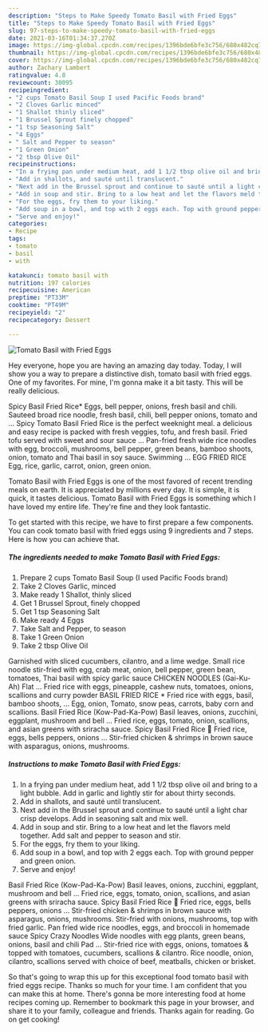```yaml
---
description: "Steps to Make Speedy Tomato Basil with Fried Eggs"
title: "Steps to Make Speedy Tomato Basil with Fried Eggs"
slug: 97-steps-to-make-speedy-tomato-basil-with-fried-eggs
date: 2021-03-16T01:34:37.270Z
image: https://img-global.cpcdn.com/recipes/1396bde6bfe3c756/680x482cq70/tomato-basil-with-fried-eggs-recipe-main-photo.jpg
thumbnail: https://img-global.cpcdn.com/recipes/1396bde6bfe3c756/680x482cq70/tomato-basil-with-fried-eggs-recipe-main-photo.jpg
cover: https://img-global.cpcdn.com/recipes/1396bde6bfe3c756/680x482cq70/tomato-basil-with-fried-eggs-recipe-main-photo.jpg
author: Zachary Lambert
ratingvalue: 4.8
reviewcount: 30095
recipeingredient:
- "2 cups Tomato Basil Soup I used Pacific Foods brand"
- "2 Cloves Garlic minced"
- "1 Shallot thinly sliced"
- "1 Brussel Sprout finely chopped"
- "1 tsp Seasoning Salt"
- "4 Eggs"
- " Salt and Pepper to season"
- "1 Green Onion"
- "2 tbsp Olive Oil"
recipeinstructions:
- "In a frying pan under medium heat, add 1 1/2 tbsp olive oil and bring to a light bubble. Add in garlic and lightly stir for about thirty seconds."
- "Add in shallots, and sauté until translucent."
- "Next add in the Brussel sprout and continue to sauté until a light char crisp develops. Add in seasoning salt and mix well."
- "Add in soup and stir. Bring to a low heat and let the flavors meld together. Add salt and pepper to season and stir."
- "For the eggs, fry them to your liking."
- "Add soup in a bowl, and top with 2 eggs each. Top with ground pepper and green onion."
- "Serve and enjoy!"
categories:
- Recipe
tags:
- tomato
- basil
- with

katakunci: tomato basil with 
nutrition: 197 calories
recipecuisine: American
preptime: "PT33M"
cooktime: "PT49M"
recipeyield: "2"
recipecategory: Dessert

---
```



![Tomato Basil with Fried Eggs](https://img-global.cpcdn.com/recipes/1396bde6bfe3c756/680x482cq70/tomato-basil-with-fried-eggs-recipe-main-photo.jpg)

Hey everyone, hope you are having an amazing day today. Today, I will show you a way to prepare a distinctive dish, tomato basil with fried eggs. One of my favorites. For mine, I'm gonna make it a bit tasty. This will be really delicious.

Spicy Basil Fried Rice* Eggs, bell pepper, onions, fresh basil and chili. Sauteed broad rice noodle, fresh basil, chili, bell pepper onions, tomato and … Spicy Tomato Basil Fried Rice is the perfect weeknight meal. a delicious and easy recipe is packed with fresh veggies, tofu, and fresh basil. Fried tofu served with sweet and sour sauce … Pan-fried fresh wide rice noodles with egg, broccoli, mushrooms, bell pepper, green beans, bamboo shoots, onion, tomato and Thai basil in soy sauce. Swimming … EGG FRIED RICE Egg, rice, garlic, carrot, onion, green onion.

Tomato Basil with Fried Eggs is one of the most favored of recent trending meals on earth. It is appreciated by millions every day. It is simple, it is quick, it tastes delicious. Tomato Basil with Fried Eggs is something which I have loved my entire life. They're fine and they look fantastic.


To get started with this recipe, we have to first prepare a few components. You can cook tomato basil with fried eggs using 9 ingredients and 7 steps. Here is how you can achieve that.

<!--inarticleads1-->

##### The ingredients needed to make Tomato Basil with Fried Eggs:

1. Prepare 2 cups Tomato Basil Soup (I used Pacific Foods brand)
1. Take 2 Cloves Garlic, minced
1. Make ready 1 Shallot, thinly sliced
1. Get 1 Brussel Sprout, finely chopped
1. Get 1 tsp Seasoning Salt
1. Make ready 4 Eggs
1. Take  Salt and Pepper, to season
1. Take 1 Green Onion
1. Take 2 tbsp Olive Oil


Garnished with sliced cucumbers, cilantro, and a lime wedge. Small rice noodle stir-fried with egg, crab meat, onion, bell pepper, green bean, tomatoes, Thai basil with spicy garlic sauce CHICKEN NOODLES (Gai-Ku-Ah) Flat … Fried rice with eggs, pineapple, cashew nuts, tomatoes, onions, scallions and curry powder BASIL FRIED RICE * Fried rice with eggs, basil, bamboo shoots, … Egg, onion, Tomato, snow peas, carrots, baby corn and scallions. Basil Fried Rice (Kow-Pad-Ka-Pow) Basil leaves, onions, zucchini, eggplant, mushroom and bell … Fried rice, eggs, tomato, onion, scallions, and asian greens with sriracha sauce. Spicy Basil Fried Rice 🥵 Fried rice, eggs, bells peppers, onions … Stir-fried chicken &amp; shrimps in brown sauce with asparagus, onions, mushrooms. 

<!--inarticleads2-->

##### Instructions to make Tomato Basil with Fried Eggs:

1. In a frying pan under medium heat, add 1 1/2 tbsp olive oil and bring to a light bubble. Add in garlic and lightly stir for about thirty seconds.
1. Add in shallots, and sauté until translucent.
1. Next add in the Brussel sprout and continue to sauté until a light char crisp develops. Add in seasoning salt and mix well.
1. Add in soup and stir. Bring to a low heat and let the flavors meld together. Add salt and pepper to season and stir.
1. For the eggs, fry them to your liking.
1. Add soup in a bowl, and top with 2 eggs each. Top with ground pepper and green onion.
1. Serve and enjoy!


Basil Fried Rice (Kow-Pad-Ka-Pow) Basil leaves, onions, zucchini, eggplant, mushroom and bell … Fried rice, eggs, tomato, onion, scallions, and asian greens with sriracha sauce. Spicy Basil Fried Rice 🥵 Fried rice, eggs, bells peppers, onions … Stir-fried chicken &amp; shrimps in brown sauce with asparagus, onions, mushrooms. Stir-fried with onions, mushrooms, top with fried garlic. Pan fried wide rice noodles, eggs, and broccoli in homemade sauce Spicy Crazy Noodles Wide noodles with egg plants, green beans, onions, basil and chili Pad … Stir-fried rice with eggs, onions, tomatoes &amp; topped with tomatoes, cucumbers, scallions &amp; cilantro. Rice noodle, onion, cilantro, scallions served with choice of beef, meatballs, chicken or brisket. 

So that's going to wrap this up for this exceptional food tomato basil with fried eggs recipe. Thanks so much for your time. I am confident that you can make this at home. There's gonna be more interesting food at home recipes coming up. Remember to bookmark this page in your browser, and share it to your family, colleague and friends. Thanks again for reading. Go on get cooking!
